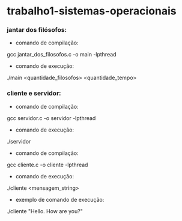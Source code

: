 # trabalho1-sistemas-operacionais

### jantar dos filósofos:

- comando de compilação:

gcc jantar_dos_filosofos.c -o main -lpthread

- comando de execução:

./main <quantidade_filosofos> <quantidade_tempo>

### cliente e servidor: 

- comando de compilação:

gcc servidor.c -o servidor -lpthread

- comando de execução:

./servidor

- comando de compilação:

gcc cliente.c -o cliente -lpthread

- comando de execução:

./cliente <mensagem_string>

- exemplo de comando de execução:

./cliente "Hello. How are you?"
